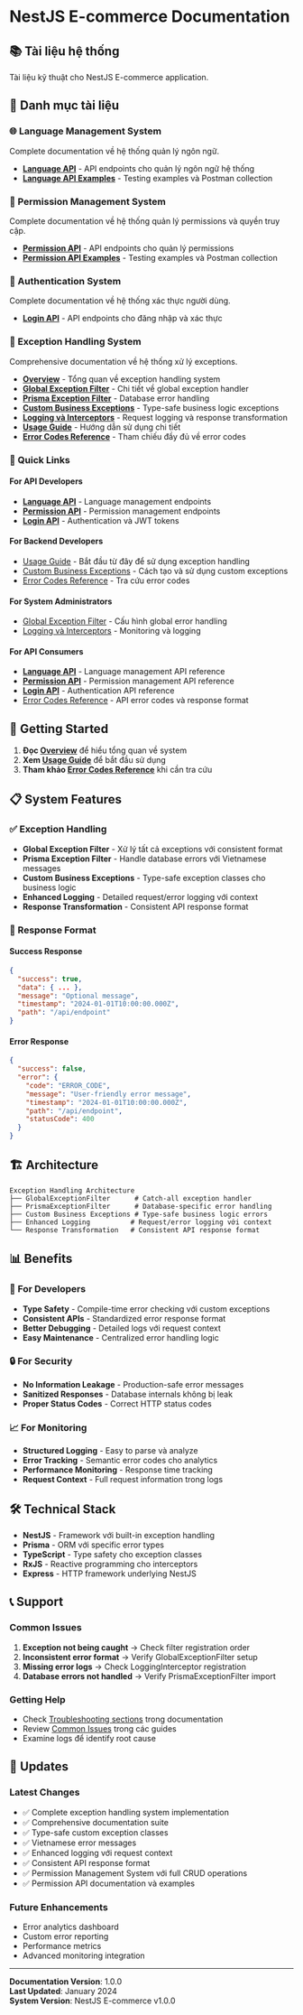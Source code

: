 # NestJS E-commerce Documentation

## 📚 Tài liệu hệ thống

Tài liệu kỹ thuật cho NestJS E-commerce application.

## 📖 Danh mục tài liệu

### 🌐 Language Management System

Complete documentation về hệ thống quản lý ngôn ngữ.

- **[Language API](./languages/language-api.md)** - API endpoints cho quản lý ngôn ngữ hệ thống
- **[Language API Examples](./languages/api-examples.md)** - Testing examples và Postman collection

### 🔐 Permission Management System

Complete documentation về hệ thống quản lý permissions và quyền truy cập.

- **[Permission API](./permissions/permission-api.md)** - API endpoints cho quản lý permissions
- **[Permission API Examples](./permissions/api-examples.md)** - Testing examples và Postman collection

### 🔐 Authentication System

Complete documentation về hệ thống xác thực người dùng.

- **[Login API](./authentication/login-api.md)** - API endpoints cho đăng nhập và xác thực

### 🚨 Exception Handling System

Comprehensive documentation về hệ thống xử lý exceptions.

- **[Overview](./exception-handling/README.md)** - Tổng quan về exception handling system
- **[Global Exception Filter](./exception-handling/global-exception-filter.md)** - Chi tiết về global exception handler
- **[Prisma Exception Filter](./exception-handling/prisma-exception-filter.md)** - Database error handling
- **[Custom Business Exceptions](./exception-handling/business-exceptions.md)** - Type-safe business logic exceptions
- **[Logging và Interceptors](./exception-handling/logging-interceptors.md)** - Request logging và response transformation
- **[Usage Guide](./exception-handling/usage-guide.md)** - Hướng dẫn sử dụng chi tiết
- **[Error Codes Reference](./exception-handling/error-codes.md)** - Tham chiếu đầy đủ về error codes

### 🎯 Quick Links

#### For API Developers

- **[Language API](./languages/language-api.md)** - Language management endpoints
- **[Permission API](./permissions/permission-api.md)** - Permission management endpoints
- **[Login API](./authentication/login-api.md)** - Authentication và JWT tokens

#### For Backend Developers

- [Usage Guide](./exception-handling/usage-guide.md) - Bắt đầu từ đây để sử dụng exception handling
- [Custom Business Exceptions](./exception-handling/business-exceptions.md) - Cách tạo và sử dụng custom exceptions
- [Error Codes Reference](./exception-handling/error-codes.md) - Tra cứu error codes

#### For System Administrators

- [Global Exception Filter](./exception-handling/global-exception-filter.md) - Cấu hình global error handling
- [Logging và Interceptors](./exception-handling/logging-interceptors.md) - Monitoring và logging

#### For API Consumers

- **[Language API](./languages/language-api.md)** - Language management API reference
- **[Permission API](./permissions/permission-api.md)** - Permission management API reference
- **[Login API](./authentication/login-api.md)** - Authentication API reference
- [Error Codes Reference](./exception-handling/error-codes.md) - API error codes và response format

## 🚀 Getting Started

1. **Đọc [Overview](./exception-handling/README.md)** để hiểu tổng quan về system
2. **Xem [Usage Guide](./exception-handling/usage-guide.md)** để bắt đầu sử dụng
3. **Tham khảo [Error Codes Reference](./exception-handling/error-codes.md)** khi cần tra cứu

## 📋 System Features

### ✅ Exception Handling

- **Global Exception Filter** - Xử lý tất cả exceptions với consistent format
- **Prisma Exception Filter** - Handle database errors với Vietnamese messages
- **Custom Business Exceptions** - Type-safe exception classes cho business logic
- **Enhanced Logging** - Detailed request/error logging với context
- **Response Transformation** - Consistent API response format

### 🔄 Response Format

#### Success Response

```json
{
  "success": true,
  "data": { ... },
  "message": "Optional message",
  "timestamp": "2024-01-01T10:00:00.000Z",
  "path": "/api/endpoint"
}
```

#### Error Response

```json
{
  "success": false,
  "error": {
    "code": "ERROR_CODE",
    "message": "User-friendly error message",
    "timestamp": "2024-01-01T10:00:00.000Z",
    "path": "/api/endpoint",
    "statusCode": 400
  }
}
```

## 🏗️ Architecture

```
Exception Handling Architecture
├── GlobalExceptionFilter      # Catch-all exception handler
├── PrismaExceptionFilter      # Database-specific error handling
├── Custom Business Exceptions # Type-safe business logic errors
├── Enhanced Logging          # Request/error logging với context
└── Response Transformation   # Consistent API response format
```

## 📊 Benefits

### 🎯 For Developers

- **Type Safety** - Compile-time error checking với custom exceptions
- **Consistent APIs** - Standardized error response format
- **Better Debugging** - Detailed logs với request context
- **Easy Maintenance** - Centralized error handling logic

### 🔒 For Security

- **No Information Leakage** - Production-safe error messages
- **Sanitized Responses** - Database internals không bị leak
- **Proper Status Codes** - Correct HTTP status codes

### 📈 For Monitoring

- **Structured Logging** - Easy to parse và analyze
- **Error Tracking** - Semantic error codes cho analytics
- **Performance Monitoring** - Response time tracking
- **Request Context** - Full request information trong logs

## 🛠️ Technical Stack

- **NestJS** - Framework với built-in exception handling
- **Prisma** - ORM với specific error types
- **TypeScript** - Type safety cho exception classes
- **RxJS** - Reactive programming cho interceptors
- **Express** - HTTP framework underlying NestJS

## 📞 Support

### Common Issues

1. **Exception not being caught** → Check filter registration order
2. **Inconsistent error format** → Verify GlobalExceptionFilter setup
3. **Missing error logs** → Check LoggingInterceptor registration
4. **Database errors not handled** → Verify PrismaExceptionFilter import

### Getting Help

- Check [Troubleshooting sections](./exception-handling/usage-guide.md#troubleshooting) trong documentation
- Review [Common Issues](./exception-handling/global-exception-filter.md#troubleshooting) trong các guides
- Examine logs để identify root cause

## 🔄 Updates

### Latest Changes

- ✅ Complete exception handling system implementation
- ✅ Comprehensive documentation suite
- ✅ Type-safe custom exception classes
- ✅ Vietnamese error messages
- ✅ Enhanced logging với request context
- ✅ Consistent API response format
- ✅ Permission Management System với full CRUD operations
- ✅ Permission API documentation và examples

### Future Enhancements

- Error analytics dashboard
- Custom error reporting
- Performance metrics
- Advanced monitoring integration

---

**Documentation Version**: 1.0.0  
**Last Updated**: January 2024  
**System Version**: NestJS E-commerce v1.0.0
